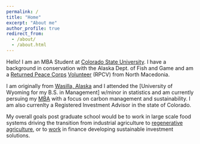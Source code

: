 ```yaml
---
permalink: /
title: "Home"
excerpt: "About me"
author_profile: true
redirect_from: 
  - /about/
  - /about.html
---
```



Hello! I am an MBA Student at [Colorado State University](https://www.colostate.edu/). I have a background in conservation with the Alaska Dept. of Fish and Game and am a [Returned Peace Corps](https://www.facebook.com/peacecorpsmacedonia/videos/we-are-live-at-the-swearing-in-ceremony-of-the-24th-group-of-peace-corps-volunte/449672655751828/) [Volunteer](https://youtu.be/348IRG8tvuc?t=343) (RPCV) from North Macedonia.

I am originally from [Wasilla, Alaska](https://www.frontiersman.com/kamber-lucas/image_114ea9da-af63-11e4-a34d-4bfda50ae2f9.html) and I attended the [University of Wyoming for my B.S. in Management] w/minor in statistics and am currently persuing my [MBA](https://biz.colostate.edu/academics/graduate-programs/mba/impact-mba/corporate-sustainability) with a focus on carbon management and sustainability. I am also currenlty a Registered Investment Advisor in the state of Colorado.

My overall goals post graduate school would be to work in large scale food systems driving the transition from industrial agriculture to [regenerative agriculture](https://wwoofusa.org/user/766091), or to [work](https://www.beyondwealthmanagement.com/blog-01/what-values-based-investing) in finance developing sustainable investment solutions.

<!-- I am interested the [outdoors] (https://wrrnetwork.com/2021/03/31/uw-launches-new-outdoor-guide-certification/) in Meditation and [Yoga](https://isha.sadhguru.org/us/en/blog/article/shoonya-program-iiis) for healing --> 